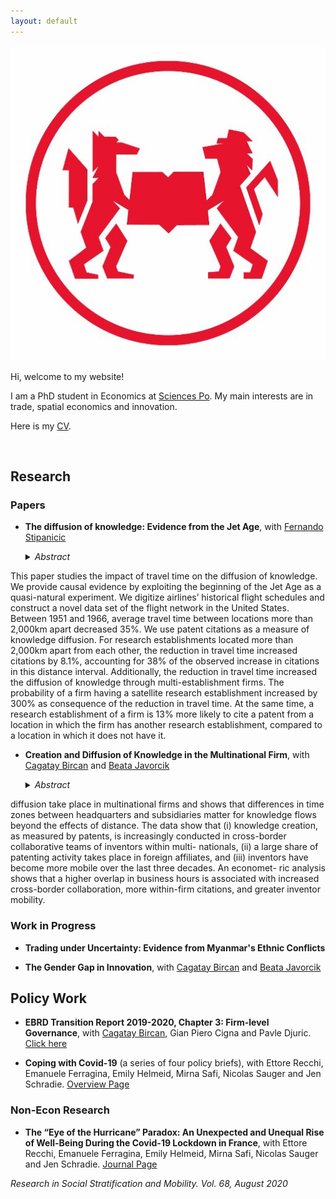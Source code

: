 ```yaml
---
layout: default
---
```


<img class="profile-picture" src="/images/logo.jpg">

Hi, welcome to my website! 

I am a PhD student in Economics at [Sciences Po](https://www.sciencespo.fr/department-economics/en). My main interests are in trade, spatial economics and innovation. 

Here is my [CV](CV_Pauly.pdf).

&nbsp;

## Research

### Papers

- **The diffusion of knowledge: Evidence from the Jet Age**, with [Fernando Stipanicic](https://fernandostipanicic.github.io/)

    <details><summary> <i>Abstract</i> </summary>
    <p align="justify">
This paper studies the impact of travel time on the diffusion of knowledge. We provide causal evidence by exploiting the beginning of the
Jet Age as a quasi-natural experiment. We digitize airlines’ historical
flight schedules and construct a novel data set of the flight network in
the United States. Between 1951 and 1966, average travel time between
locations more than 2,000km apart decreased 35%. We use patent citations as a measure of knowledge diffusion. For research establishments
located more than 2,000km apart from each other, the reduction in
travel time increased citations by 8.1%, accounting for 38% of the observed increase in citations in this distance interval. Additionally, the
reduction in travel time increased the diffusion of knowledge through
multi-establishment firms. The probability of a firm having a satellite research establishment increased by 300% as consequence of the
reduction in travel time. At the same time, a research establishment
of a firm is 13% more likely to cite a patent from a location in which
the firm has another research establishment, compared to a location in
which it does not have it.
    </p>
    </details>


- **Creation and Diffusion of Knowledge in the Multinational Firm**, with [Cagatay Bircan](http://cagataybircan.com/) and [Beata Javorcik](http://users.ox.ac.uk/~econ0247/)

    <details><summary> <i>Abstract</i> </summary>
    <p align="justify">
    This study documents new stylized facts on where and how knowledge creation and
diffusion take place in multinational firms and shows that differences in time zones
between headquarters and subsidiaries matter for knowledge flows beyond the effects
of distance. The data show that (i) knowledge creation, as measured by patents, is
increasingly conducted in cross-border collaborative teams of inventors within multi-
nationals, (ii) a large share of patenting activity takes place in foreign affiliates, and
(iii) inventors have become more mobile over the last three decades. An economet-
ric analysis shows that a higher overlap in business hours is associated with increased
cross-border collaboration, more within-firm citations, and greater inventor mobility.
    </p>
    </details>


### Work in Progress

- **Trading under Uncertainty: Evidence from Myanmar's Ethnic Conflicts**

- **The Gender Gap in Innovation**, with [Cagatay Bircan](http://cagataybircan.com/) and [Beata Javorcik](http://users.ox.ac.uk/~econ0247/)

## Policy Work

- **EBRD Transition Report 2019-2020, Chapter 3: Firm-level Governance**, with [Cagatay Bircan](http://cagataybircan.com/), Gian  Piero  Cigna  and  Pavle Djuric. [Click here](https://2019.tr-ebrd.com/firm-level-governance/)

- **Coping with Covid-19** (a series of four policy briefs), with Ettore Recchi, Emanuele Ferragina, Emily Helmeid, Mirna Safi, Nicolas Sauger and Jen Schradie. [Overview Page](https://www.sciencespo.fr/osc/en/node/2232.html)


### Non-Econ Research

- **The “Eye of the Hurricane” Paradox: An Unexpected and Unequal Rise of Well-Being During the Covid-19 Lockdown in France**, with Ettore Recchi, Emanuele Ferragina, Emily Helmeid, Mirna Safi, Nicolas Sauger and Jen Schradie. [Journal Page](https://www.sciencedirect.com/science/article/pii/S0276562420300445?via%3Dihub)

*Research in Social Stratification and Mobility. Vol. 68, August 2020*

&nbsp;



